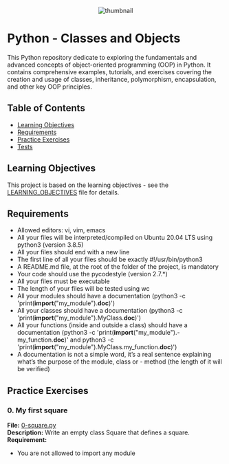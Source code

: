 <p align="center">
<img src="https://s3.eu-west-3.amazonaws.com/hbtn.intranet.project.files/holbertonschool-higher-level_programming+/247/oop-meme.jpg" alt="thumbnail">
</p>

# Python - Classes and Objects

This Python repository dedicate to exploring the fundamentals and advanced concepts of object-oriented programming (OOP) in Python. It contains comprehensive examples, tutorials, and exercises covering the creation and usage of classes, inheritance, polymorphism, encapsulation, and other key OOP principles.  

## Table of Contents
- [Learning Objectives](#learning-objectives)
- [Requirements](#requirements)
- [Practice Exercises](#practice-exercises)
- [Tests](#tests)
## Learning Objectives

This project is based on the learning objectives - see the [LEARNING_OBJECTIVES](https://github.com/Goaty-yagi/holbertonschool-higher_level_programming/blob/main/python-classes/LEANING_OBJECTIVES.md) file for details.

## Requirements
- Allowed editors: vi, vim, emacs
- All your files will be interpreted/compiled on Ubuntu 20.04 LTS using python3 (version 3.8.5)
- All your files should end with a new line
- The first line of all your files should be exactly #!/usr/bin/python3
- A README.md file, at the root of the folder of the project, is mandatory
- Your code should use the pycodestyle (version 2.7.*)
- All your files must be executable
- The length of your files will be tested using wc
- All your modules should have a documentation (python3 -c 'print(__import__("my_module").__doc__)')
- All your classes should have a documentation (python3 -c 'print(__import__("my_module").MyClass.__doc__)')
- All your functions (inside and outside a class) should have a documentation (python3 -c 'print(__import__("my_module").- my_function.__doc__)' and python3 -c 'print(__import__("my_module").MyClass.my_function.__doc__)')
- A documentation is not a simple word, it’s a real sentence explaining what’s the purpose of the module, class or - method (the length of it will be verified)

## Practice Exercises

### 0. My first square

**File:** [0-square.py](https://github.com/Goaty-yagi/holbertonschool-higher_level_programming/blob/main/python-classes/0-square.py)<br>
**Description:** Write an empty class Square that defines a square.<br>
**Requirement:** <br>
- You are not allowed to import any module

